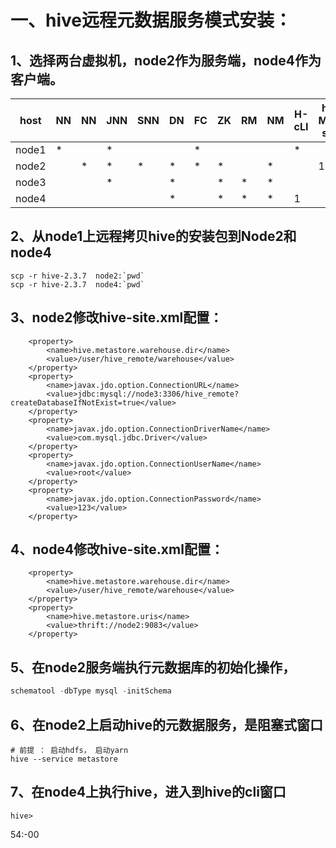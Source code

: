 

 

# 一、hive远程元数据服务模式安装：

## 1、选择两台虚拟机，node2作为服务端，node4作为客户端。



| host  | NN   | NN   | JNN  | SNN  | DN   | FC   | ZK   | RM   | NM   | H-cLI | h-Mt-sV |
| ----- | ---- | ---- | ---- | ---- | ---- | ---- | ---- | ---- | ---- | ----- | ------- |
| node1 | *    |      | *    |      |      | *    |      |      |      | *     |         |
| node2 |      | *    | *    | *    | *    | *    | *    |      | *    |       | 1       |
| node3 |      |      | *    |      | *    |      | *    | *    | *    |       |         |
| node4 |      |      |      |      | *    |      | *    | *    | *    | 1     |         |

## 2、从node1上远程拷贝hive的安装包到Node2和node4

```
scp -r hive-2.3.7  node2:`pwd`
scp -r hive-2.3.7  node4:`pwd`

```

## 3、node2修改hive-site.xml配置：

```
	<property>
		<name>hive.metastore.warehouse.dir</name>
		<value>/user/hive_remote/warehouse</value>
	</property>
	<property>
		<name>javax.jdo.option.ConnectionURL</name>
		<value>jdbc:mysql://node3:3306/hive_remote?createDatabaseIfNotExist=true</value>
	</property>
	<property>
		<name>javax.jdo.option.ConnectionDriverName</name>
		<value>com.mysql.jdbc.Driver</value>
	</property>
	<property>
		<name>javax.jdo.option.ConnectionUserName</name>
		<value>root</value>
	</property>
	<property>
		<name>javax.jdo.option.ConnectionPassword</name>
		<value>123</value>
	</property>
```

## 4、node4修改hive-site.xml配置：

```
	<property>
		<name>hive.metastore.warehouse.dir</name>
		<value>/user/hive_remote/warehouse</value>
	</property>
	<property>
		<name>hive.metastore.uris</name>
		<value>thrift://node2:9083</value>
	</property>
```

## 5、在node2服务端执行元数据库的初始化操作，

```sql
schematool -dbType mysql -initSchema
```

## 6、在node2上启动hive的元数据服务，是阻塞式窗口

```
# 前提 ： 启动hdfs， 启动yarn
hive --service metastore
```

## 7、在node4上执行hive，进入到hive的cli窗口

```
hive> 
```





 

54:-00
